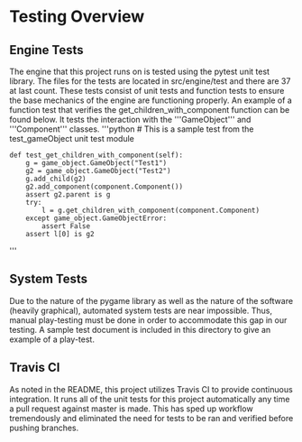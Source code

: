 # Testing Overview

## Engine Tests
The engine that this project runs on is tested using the pytest unit test library.
The files for the tests are located in src/engine/test and there are 37 at last count.
These tests consist of unit tests and function tests to ensure the base mechanics of the engine are functioning properly.
An example of a function test that verifies the get_children_with_component function can be found below.
It tests the interaction with the '''GameObject''' and '''Component''' classes.
'''python
    # This is a sample test from the test_gameObject unit test module

    def test_get_children_with_component(self):
        g = game_object.GameObject("Test1")
        g2 = game_object.GameObject("Test2")
        g.add_child(g2)
        g2.add_component(component.Component())
        assert g2.parent is g
        try:
            l = g.get_children_with_component(component.Component)
        except game_object.GameObjectError:
            assert False
        assert l[0] is g2

'''

## System Tests
Due to the nature of the pygame library as well as the nature of the software (heavily graphical), automated system tests are near impossible.
Thus, manual play-testing must be done in order to accommodate this gap in our testing.
A sample test document is included in this directory to give an example of a play-test.

## Travis CI
As noted in the README, this project utilizes Travis CI to provide continuous integration.
It runs all of the unit tests for this project automatically any time a pull request against master is made.
This has sped up workflow tremendously and eliminated the need for tests to be ran and verified before pushing branches. 